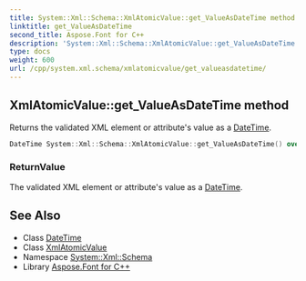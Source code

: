 ```yaml
---
title: System::Xml::Schema::XmlAtomicValue::get_ValueAsDateTime method
linktitle: get_ValueAsDateTime
second_title: Aspose.Font for C++
description: 'System::Xml::Schema::XmlAtomicValue::get_ValueAsDateTime method. Returns the validated XML element or attribute''s value as a DateTime in C++.'
type: docs
weight: 600
url: /cpp/system.xml.schema/xmlatomicvalue/get_valueasdatetime/
---
```

## XmlAtomicValue::get_ValueAsDateTime method


Returns the validated XML element or attribute's value as a [DateTime](../../../system/datetime/).

```cpp
DateTime System::Xml::Schema::XmlAtomicValue::get_ValueAsDateTime() override
```


### ReturnValue

The validated XML element or attribute's value as a [DateTime](../../../system/datetime/).

## See Also

* Class [DateTime](../../../system/datetime/)
* Class [XmlAtomicValue](../)
* Namespace [System::Xml::Schema](../../)
* Library [Aspose.Font for C++](../../../)
